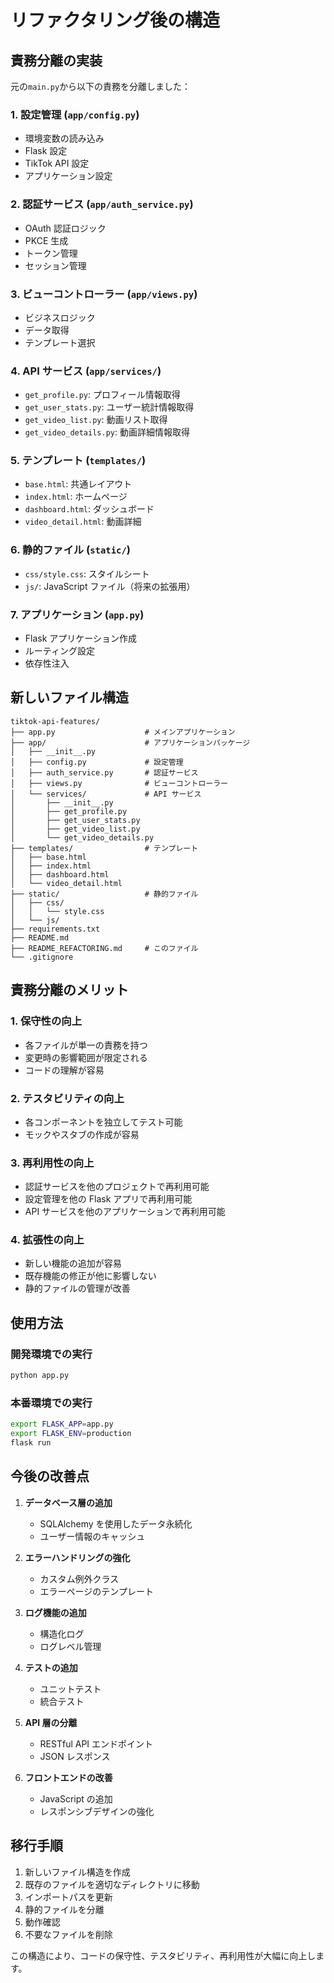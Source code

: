 # リファクタリング後の構造

## 責務分離の実装

元の`main.py`から以下の責務を分離しました：

### 1. 設定管理 (`app/config.py`)

- 環境変数の読み込み
- Flask 設定
- TikTok API 設定
- アプリケーション設定

### 2. 認証サービス (`app/auth_service.py`)

- OAuth 認証ロジック
- PKCE 生成
- トークン管理
- セッション管理

### 3. ビューコントローラー (`app/views.py`)

- ビジネスロジック
- データ取得
- テンプレート選択

### 4. API サービス (`app/services/`)

- `get_profile.py`: プロフィール情報取得
- `get_user_stats.py`: ユーザー統計情報取得
- `get_video_list.py`: 動画リスト取得
- `get_video_details.py`: 動画詳細情報取得

### 5. テンプレート (`templates/`)

- `base.html`: 共通レイアウト
- `index.html`: ホームページ
- `dashboard.html`: ダッシュボード
- `video_detail.html`: 動画詳細

### 6. 静的ファイル (`static/`)

- `css/style.css`: スタイルシート
- `js/`: JavaScript ファイル（将来の拡張用）

### 7. アプリケーション (`app.py`)

- Flask アプリケーション作成
- ルーティング設定
- 依存性注入

## 新しいファイル構造

```
tiktok-api-features/
├── app.py                    # メインアプリケーション
├── app/                      # アプリケーションパッケージ
│   ├── __init__.py
│   ├── config.py             # 設定管理
│   ├── auth_service.py       # 認証サービス
│   ├── views.py              # ビューコントローラー
│   └── services/             # API サービス
│       ├── __init__.py
│       ├── get_profile.py
│       ├── get_user_stats.py
│       ├── get_video_list.py
│       └── get_video_details.py
├── templates/                # テンプレート
│   ├── base.html
│   ├── index.html
│   ├── dashboard.html
│   └── video_detail.html
├── static/                   # 静的ファイル
│   ├── css/
│   │   └── style.css
│   └── js/
├── requirements.txt
├── README.md
├── README_REFACTORING.md     # このファイル
└── .gitignore
```

## 責務分離のメリット

### 1. 保守性の向上

- 各ファイルが単一の責務を持つ
- 変更時の影響範囲が限定される
- コードの理解が容易

### 2. テスタビリティの向上

- 各コンポーネントを独立してテスト可能
- モックやスタブの作成が容易

### 3. 再利用性の向上

- 認証サービスを他のプロジェクトで再利用可能
- 設定管理を他の Flask アプリで再利用可能
- API サービスを他のアプリケーションで再利用可能

### 4. 拡張性の向上

- 新しい機能の追加が容易
- 既存機能の修正が他に影響しない
- 静的ファイルの管理が改善

## 使用方法

### 開発環境での実行

```bash
python app.py
```

### 本番環境での実行

```bash
export FLASK_APP=app.py
export FLASK_ENV=production
flask run
```

## 今後の改善点

1. **データベース層の追加**

   - SQLAlchemy を使用したデータ永続化
   - ユーザー情報のキャッシュ

2. **エラーハンドリングの強化**

   - カスタム例外クラス
   - エラーページのテンプレート

3. **ログ機能の追加**

   - 構造化ログ
   - ログレベル管理

4. **テストの追加**

   - ユニットテスト
   - 統合テスト

5. **API 層の分離**

   - RESTful API エンドポイント
   - JSON レスポンス

6. **フロントエンドの改善**
   - JavaScript の追加
   - レスポンシブデザインの強化

## 移行手順

1. 新しいファイル構造を作成
2. 既存のファイルを適切なディレクトリに移動
3. インポートパスを更新
4. 静的ファイルを分離
5. 動作確認
6. 不要なファイルを削除

この構造により、コードの保守性、テスタビリティ、再利用性が大幅に向上します。
